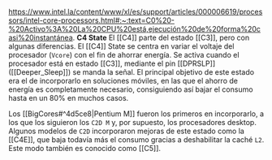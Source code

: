 https://www.intel.la/content/www/xl/es/support/articles/000006619/processors/intel-core-processors.html#:~:text=C0%20-%20Activo%3A%20La%20CPU%20está,ejecución%20de%20forma%20casi%20instantánea.
**C4 State**
El [[C4]] parte del estado [[C3]], pero con algunas diferencias. El [[C4]] State se centra en variar el voltaje del procesador (``Vcore``) con el fin de ahorrar energía. Se activa cuando el procesador está en estado [[C3]], mediante el pin [[DPRSLP]] ([[Deeper_Sleep]]) se manda la señal. El principal objetivo de este estado era el de incorporarlo en soluciones móviles, en las que el ahorro de energía es completamente necesario, consiguiendo así bajar el consumo hasta en un 80% en muchos casos.  
  
Los [[BigCores#^4d5ce8|Pentium M]] fueron los primeros en incorporarlo, a los que los siguieron los ``C2D M`` y, por supuesto, los procesadores desktop. Algunos modelos de ``C2D`` incorporaron mejoras de este estado como la [[C4E]], que baja todavía más el consumo gracias a deshabilitar la caché ``L2``. Este modo también es conocido como [[C5]].